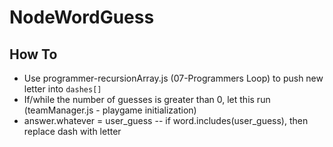 # NodeWordGuess

## How To
 * Use programmer-recursionArray.js (07-Programmers Loop) to push new letter into `dashes[]`
 * If/while the number of guesses is greater than 0, let this run (teamManager.js - playgame initialization)
* answer.whatever = user_guess -- if word.includes(user_guess), then replace dash with letter

